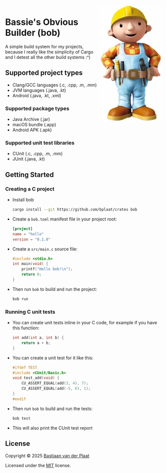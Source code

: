 <img align="right" src="docs/bob-the-builder.jpg" width="200" alt="Bob the Builder">

# Bassie's Obvious Builder (bob)

A simple build system for my projects, because I really like the simplicity of Cargo and I detest all the other build systems :^)

## Supported project types

-   Clang/GCC languages (.c, .cpp, .m, .mm)
-   JVM languages (.java, .kt)
-   Android (.java, .kt, .xml)

### Supported package types

-   Java Archive (.jar)
-   macOS bundle (.app)
-   Android APK (.apk)

### Supported unit test libraries

-   CUnit (.c, .cpp, .m, .mm)
-   JUnit (.java, .kt)

## Getting Started

### Creating a C project

-   Install bob

    ```sh
    cargo install --git https://github.com/bplaat/crates bob
    ```

-   Create a `bob.toml` manifest file in your project root:

    ```toml
    [project]
    name = "hello"
    version = "0.1.0"
    ```

-   Create a `src/main.c` source file:

    ```c
    #include <stdio.h>
    int main(void) {
        printf("Hello bob!\n");
        return 0;
    }
    ```

-   Then run `bob` to build and run the project:

    ```sh
    bob run
    ```

### Running C unit tests

-   You can create unit tests inline in your C code, for example if you have this function:

    ```c
    int add(int a, int b) {
        return a + b;
    }
    ```

-   You can create a unit test for it like this:

    ```c
    #ifdef TEST
    #include <CUnit/Basic.h>
    void test_add(void) {
        CU_ASSERT_EQUAL(add(3, 4), 7);
        CU_ASSERT_EQUAL(add(-5, 6), 1);
    }
    #endif
    ```

-   Then run `bob` to build and run the tests:

    ```sh
    bob test
    ```

-   This will also print the CUnit test report

## License

Copyright © 2025 [Bastiaan van der Plaat](https://github.com/bplaat)

Licensed under the [MIT](../../LICENSE) license.
